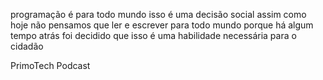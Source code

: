 programação é para todo mundo isso é uma decisão social assim como hoje não pensamos que ler e escrever para todo mundo porque há algum tempo atrás foi decidido que isso é uma habilidade necessária para o cidadão

PrimoTech Podcast